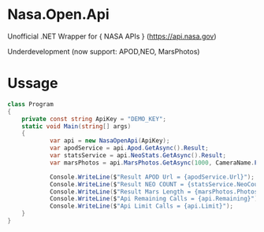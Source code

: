 # Nasa.Open.Api
Unofficial .NET Wrapper for { NASA APIs } (https://api.nasa.gov)

Underdevelopment (now support: APOD,NEO, MarsPhotos)
# Ussage

``` C#
class Program
{
    private const string ApiKey = "DEMO_KEY";
    static void Main(string[] args)
    {
			var api = new NasaOpenApi(ApiKey);
            var apodService = api.Apod.GetAsync().Result;
            var statsService = api.NeoStats.GetAsync().Result;
            var marsPhotos = api.MarsPhotos.GetAsync(1000, CameraName.FHAZ).Result;

            Console.WriteLine($"Result APOD Url = {apodService.Url}");
            Console.WriteLine($"Result NEO COUNT = {statsService.NeoCount}");
            Console.WriteLine($"Result Mars Length = {marsPhotos.Photos.Length}");
            Console.WriteLine($"Api Remaining Calls = {api.Remaining}");
			Console.WriteLine($"Api Limit Calls = {api.Limit}");
	}
}
```
